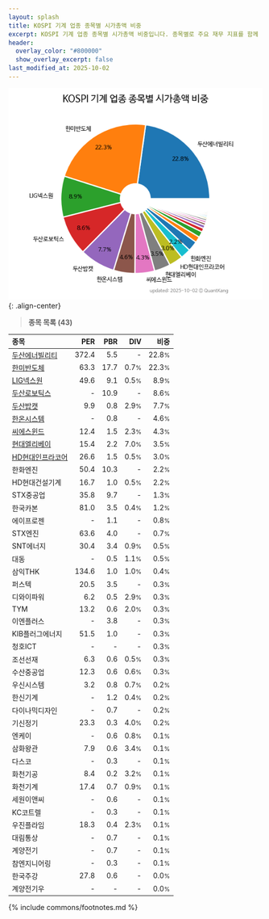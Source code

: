```yaml
---
layout: splash
title: KOSPI 기계 업종 종목별 시가총액 비중
excerpt: KOSPI 기계 업종 종목별 시가총액 비중입니다. 종목별로 주요 재무 지표를 함께 표시합니다.
header:
  overlay_color: "#800000"
  show_overlay_excerpt: false
last_modified_at: 2025-10-02
---
```



![KOSPI 기계 업종 종목별 시가총액 비중](/stats/sector/images/kospi_업종_기계_종목.png){: .align-center}


> **종목 목록 (43)**<a id="list"></a>

| **종목** | **PER** | **PBR** | **DIV** | **비중** |
| :------- | ------: | ------: | ------: | -------: |
| [두산에너빌리티](/034020/) | 372.4 | 5.5 | - | 22.8<small>%</small> |
| [한미반도체](/042700/) | 63.3 | 17.7 | 0.7<small>%</small> | 22.3<small>%</small> |
| [LIG넥스원](/079550/) | 49.6 | 9.1 | 0.5<small>%</small> | 8.9<small>%</small> |
| [두산로보틱스](/454910/) | - | 10.9 | - | 8.6<small>%</small> |
| [두산밥캣](/241560/) | 9.9 | 0.8 | 2.9<small>%</small> | 7.7<small>%</small> |
| [한온시스템](/018880/) | - | 0.8 | - | 4.6<small>%</small> |
| [씨에스윈드](/112610/) | 12.4 | 1.5 | 2.3<small>%</small> | 4.3<small>%</small> |
| [현대엘리베이](/017800/) | 15.4 | 2.2 | 7.0<small>%</small> | 3.5<small>%</small> |
| [HD현대인프라코어](/042670/) | 26.6 | 1.5 | 0.5<small>%</small> | 3.0<small>%</small> |
| 한화엔진 | 50.4 | 10.3 | - | 2.2<small>%</small> |
| HD현대건설기계 | 16.7 | 1.0 | 0.5<small>%</small> | 2.2<small>%</small> |
| STX중공업 | 35.8 | 9.7 | - | 1.3<small>%</small> |
| 한국카본 | 81.0 | 3.5 | 0.4<small>%</small> | 1.2<small>%</small> |
| 에이프로젠 | - | 1.1 | - | 0.8<small>%</small> |
| STX엔진 | 63.6 | 4.0 | - | 0.7<small>%</small> |
| SNT에너지 | 30.4 | 3.4 | 0.9<small>%</small> | 0.5<small>%</small> |
| 대동 | - | 0.5 | 1.1<small>%</small> | 0.5<small>%</small> |
| 삼익THK | 134.6 | 1.0 | 1.0<small>%</small> | 0.4<small>%</small> |
| 퍼스텍 | 20.5 | 3.5 | - | 0.3<small>%</small> |
| 디와이파워 | 6.2 | 0.5 | 2.9<small>%</small> | 0.3<small>%</small> |
| TYM | 13.2 | 0.6 | 2.0<small>%</small> | 0.3<small>%</small> |
| 이엔플러스 | - | 3.8 | - | 0.3<small>%</small> |
| KIB플러그에너지 | 51.5 | 1.0 | - | 0.3<small>%</small> |
| 청호ICT | - | - | - | 0.3<small>%</small> |
| 조선선재 | 6.3 | 0.6 | 0.5<small>%</small> | 0.3<small>%</small> |
| 수산중공업 | 12.3 | 0.6 | 0.6<small>%</small> | 0.3<small>%</small> |
| 우신시스템 | 3.2 | 0.8 | 0.7<small>%</small> | 0.2<small>%</small> |
| 한신기계 | - | 1.2 | 0.4<small>%</small> | 0.2<small>%</small> |
| 다이나믹디자인 | - | 0.7 | - | 0.2<small>%</small> |
| 기신정기 | 23.3 | 0.3 | 4.0<small>%</small> | 0.2<small>%</small> |
| 엔케이 | - | 0.6 | 0.8<small>%</small> | 0.1<small>%</small> |
| 삼화왕관 | 7.9 | 0.6 | 3.4<small>%</small> | 0.1<small>%</small> |
| 다스코 | - | 0.3 | - | 0.1<small>%</small> |
| 화천기공 | 8.4 | 0.2 | 3.2<small>%</small> | 0.1<small>%</small> |
| 화천기계 | 17.4 | 0.7 | 0.9<small>%</small> | 0.1<small>%</small> |
| 세원이앤씨 | - | 0.6 | - | 0.1<small>%</small> |
| KC코트렐 | - | 0.3 | - | 0.1<small>%</small> |
| 우진플라임 | 18.3 | 0.4 | 2.3<small>%</small> | 0.1<small>%</small> |
| 대림통상 | - | 0.7 | - | 0.1<small>%</small> |
| 계양전기 | - | 0.7 | - | 0.1<small>%</small> |
| 참엔지니어링 | - | 0.3 | - | 0.1<small>%</small> |
| 한국주강 | 27.8 | 0.6 | - | 0.0<small>%</small> |
| 계양전기우 | - | - | - | 0.0<small>%</small> |

{% include commons/footnotes.md %}
